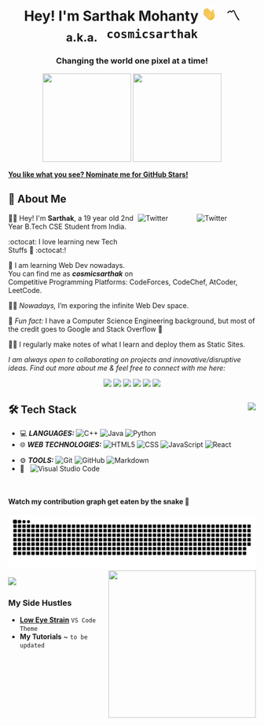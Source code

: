 <div align="center">

# Hey! I'm Sarthak Mohanty <a href="https://github.com/cosmicsarthak#hey-im-sarthak-mohanty----%EF%B8%8F--aka----cosmicsarthak" ><img src="https://github.com/cosmicsarthak/cosmicsarthak/blob/main/assets/wave.gif" width="30px"></a> &nbsp;  〽️ <sub> a.k.a. </sub>  &nbsp; `cosmicsarthak`

</div>


<h3 align="center">Changing the world one pixel at a time!</h2>

<p align="center"> <img src="https://octodex.github.com/images/daftpunktocat-thomas.gif" height="180px" width="180px"> <img src="https://octodex.github.com/images/daftpunktocat-guy.gif" height="180px" width="180px"> </p>

[**You like what you see? Nominate me for GitHub Stars!**](https://stars.github.com/nominate/)

## :wave: About Me

<a href="https://twitter.com/cosmicsarthak" target="__blank"><img src="https://cdn2.iconfinder.com/data/icons/social-media-2199/64/social_media_isometric_6-twitter-512.png" height="120px" width="120px" alt="Twitter" align="right"></a><a href="https://www.linkedin.com/in/cosmicsarthak/" target="__blank"><img src="https://cdn2.iconfinder.com/data/icons/social-media-2199/64/social_media_isometric_14-linkedin-512.png" height="120px" width="120px" alt="Twitter" align="right"></a>
👩‍🎓 Hey!  I'm **Sarthak**, a 19 year old 2nd Year B.Tech CSE Student from India.

:octocat: I love learning new Tech Stuffs 💖 :octocat:!

🥳 I am learning Web Dev nowadays. You can find me as **_cosmicsarthak_** on Competitive Programming Platforms: CodeForces, CodeChef, AtCoder, LeetCode.

👩‍💻 _Nowadays,_ I’m exporing the infinite Web Dev space.

🌟 _Fun fact:_ I have a Computer Science Engineering background, but most of the credit goes to Google and Stack Overflow 🤯

✍🏻 I regularly make notes of what I learn and deploy them as Static Sites.

_I am always open to collaborating on projects and innovative/disruptive ideas. Find out more about me & feel free to connect with me here:_

<p align="center">
  <a href="https://sarthak.hustlers.dev" target="_blank"><img height="25" src = "https://img.shields.io/badge/sarthak.hustlers.dev-fc006d?style=plastic&logo=home&logoColor=white"></a>
  <a href="mailto:sarthakmohanty200@gmail.com" target="_blank"><img height="25" src = "https://img.shields.io/badge/sarthakmohanty200@gmail.com-ff5500?&plastic&logo=gmail&logoColor=white"></a>
  <a href="https://twitter.com/cosmicsarthak" target="_blank"><img height="25" src = "https://img.shields.io/badge/-cosmicsarthak-00acee?style=plastic&logo=Twitter&logoColor=white"></a>
  <a href="https://linkedin.com/in/cosmicsarthak" target="_blank"><img height="25" src = "https://img.shields.io/badge/-cosmicsarthak-0e76a8?style=plastic&logo=Linkedin&logoColor=white"></a>
  <a href="https://t.me/cosmicsarthak" target="_blank"><img height="25" src = "https://img.shields.io/badge/-cosmicsarthak-00fbff?style=plastic&logo=Telegram&logoColor=white"></a>
  <a href="https://instagram.com/cosmicsarthak" target="_blank"><img height="25" src = "https://img.shields.io/badge/-cosmicsarthak-e100ff?style=plastic&logo=Instagram&logoColor=white"></a>
</p>
  
<!-- [![Youtube Badge](https://img.shields.io/badge/-koolkanna-darkred?style=plastic&logo=youtube&logoColor=white&link=https://www.youtube.com/c/koolkanna)](https://www.youtube.com/c/koolkanna) -->
<!-- [![Medium Badge](https://img.shields.io/badge/-@aemmadi-03a57a?style=plastic&labelColor=000000&logo=Medium&link=https://medium.com/@aemmadi/)](https://medium.com/@aemmadi) -->


<section>

<!-- <p> <img src="https://octodex.github.com/images/Fintechtocat.png" height="220px" width="220px" align="right"></p> -->
<a href="https://www.linkedin.com/in/cosmicsarthak"><img src="https://github-readme-stats.vercel.app/api/top-langs/?username=cosmicsarthak&hide=html&hide_title=true&hide_border=true&layout=compact&langs_count=7&exclude_repo=comp426,Redventures-Movie-Quotes&text_color=000&icon_color=fff&bg_color=0,52fa5a,4dfcff,c64dff&theme=graywhite" height="160px" align="right"></a>

## 🛠 Tech Stack

- 💻 ***LANGUAGES:***
  ![C++](https://img.shields.io/badge/-C++-333333?style=flat&logo=C%2B%2B&logoColor=00599C)
  ![Java](https://img.shields.io/badge/-Java-333333?style=flat&logo=Java&logoColor=007396)
  ![Python](https://img.shields.io/badge/-Python-333333?style=flat&logo=python)
- 🌐 ***WEB TECHNOLOGIES:***
  ![HTML5](https://img.shields.io/badge/-HTML5-333333?style=flat&logo=HTML5)
  ![CSS](https://img.shields.io/badge/-CSS-333333?style=flat&logo=CSS3&logoColor=1572B6)
  ![JavaScript](https://img.shields.io/badge/-JavaScript-333333?style=flat&logo=javascript)
  ![React](https://img.shields.io/badge/-React-333333?style=flat&logo=react)
  <!--
    ![Bootstrap](https://img.shields.io/badge/-Bootstrap-333333?style=flat&logo=bootstrap&logoColor=563D7C)
    ![Node.js](https://img.shields.io/badge/-Node.js-333333?style=flat&logo=node.js)
    ![React](https://img.shields.io/badge/-React-333333?style=flat&logo=react)
    ![Rails](https://img.shields.io/badge/-Rails-333333?style=flat&logo=ruby)
    -->

<!--
- 🛢 &nbsp;
  ![MySQL](https://img.shields.io/badge/-MySQL-333333?style=flat&logo=mysql)
  ![PostgreSQL](https://img.shields.io/badge/-PostgreSQL-333333?style=flat&logo=postgresql)
 -->

- ⚙️ ***TOOLS:***
  ![Git](https://img.shields.io/badge/-Git-333333?style=flat&logo=git)
  ![GitHub](https://img.shields.io/badge/-GitHub-333333?style=flat&logo=github)
  ![Markdown](https://img.shields.io/badge/-Markdown-333333?style=flat&logo=markdown)
- 🔧 &nbsp;
  ![Visual Studio Code](https://img.shields.io/badge/-Visual%20Studio%20Code-333333?style=flat&logo=visual-studio-code&logoColor=007ACC)

</section> 
  
<br />
  
#### Watch my contribution graph get eaten by the snake 🐍


<!-- platane-->
  
  <a href="https://github.com/cosmicsarthak#watch-my-contribution-graph-get-eaten-by-the-snake-" >
<!-- ![cosmicsarthak snake](https://github.com/cosmicsarthak/cosmicsarthak/blob/output/github-contribution-grid-snake.svg) -->
  <img src="https://github.com/cosmicsarthak/cosmicsarthak/blob/output/github-contribution-grid-snake.svg">
  </a>
           
<br />


<img src="https://octodex.github.com/images/skatetocat.png" height="300px" width="300px" align="right">

<a href="https://www.linkedin.com/in/cosmicsarthak"><img height="137px" src="https://github-readme-stats.vercel.app/api?username=cosmicsarthak&hide_title=true&hide_border=true&show_icons=true&include_all_commits=true&count_private=true&line_height=21&text_color=000&icon_color=000&bg_color=0,ea6161,ffc64d,fffc4d,52fa5a&theme=graywhite" /></a>

### My Side Hustles

- <u>**Low Eye Strain**</u> `VS Code Theme` 
- **My Tutorials** ~ `to be updated`


<!-- ![Visitor Badge](https://visitor-badge.laobi.icu/badge?page_id=cosmicsarthak.cosmicsarthak) -->

<!-- <br /> -->

<!-- ADVANCED STREAKS AND CONTRIBUTION MAPPERS -->
<!--
[![Sarthak's GitHub activity graph](https://activity-graph.herokuapp.com/graph?username=cosmicsarthak&theme=xcode)](https://git.io/cosmicsarthak)

<br />
<br />
[![GitHub Streak](http://github-readme-streak-stats.herokuapp.com?user=cosmicsarthak&theme=prussian&hide_border=true)](https://git.io/streak-stats)
<br />
<br />
icsarthak/cosmicsarthak/blob/output/github-contribution-grid-snake.svg">
98
  </a>
![Skyline](https://github.com/cosmicsarthak/cosmicsarthak/blob/master/github-metrics.svg)
  -->
  

